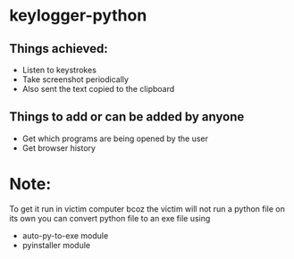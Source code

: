 # keylogger-python


## Things achieved:
* Listen to keystrokes
* Take screenshot periodically
* Also sent the text copied to the clipboard

## Things to add or can be added by anyone
* Get which programs are being opened by the user
* Get browser history

# Note:
To get it run in victim computer bcoz the victim will not run a python file on its own you can convert python file to an exe file using
* auto-py-to-exe module
* pyinstaller module

